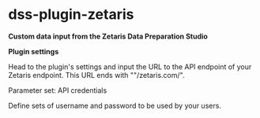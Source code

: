 # dss-plugin-zetaris
**Custom data input from the Zetaris Data Preparation Studio**

**Plugin settings**

Head to the plugin's settings and input the URL to the API endpoint of your Zetaris endpoint. This URL ends with ""/zetaris.com/".

Parameter set: API credentials

Define sets of username and password to be used by your users.


